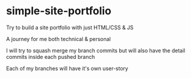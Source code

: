 # simple-site-portfolio
Try to build a site portfolio with just HTML/CSS &amp; JS

A journey for me both technical & personal

I will try to squash merge my branch commits but will also have the detail commits inside each pushed branch

Each of my branches will have it's own user-story 